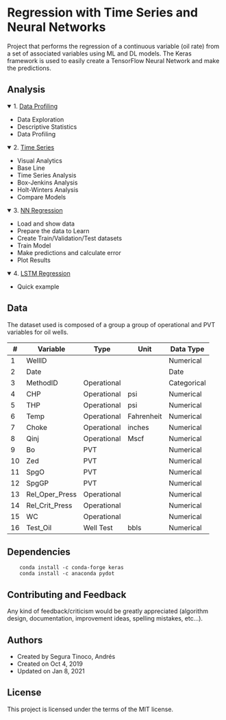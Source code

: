 # Regression with Time Series and Neural Networks
Project that performs the regression of a continuous variable (oil rate) from a set of associated variables using ML and DL models. The Keras framework is used to easily create a TensorFlow Neural Network and make the predictions.

## Analysis
<details open>
<summary>1. <a href="https://ansegura7.github.io/DataRegressionNN/pages/DataProfiling" target="_blank" >Data Profiling</a></summary>
<ul>
	<li>Data Exploration</li>
	<li>Descriptive Statistics</li>
	<li>Data Profiling</li>
</ul>
</details>
<details open>
<summary>2. <a href="https://ansegura7.github.io/DataRegressionNN/pages/TimeSeries" target="_blank" >Time Series</a></summary>
<ul>
	<li>Visual Analytics</li>
	<li>Base Line</li>
	<li>Time Series Analysis</li>
    <li>Box-Jenkins Analysis</li>
    <li>Holt-Winters Analysis</li>
    <li>Compare Models</li>
</ul>
</details>
<details open>
<summary>3. <a href="https://ansegura7.github.io/DataRegressionNN/pages/RegressionNN" target="_blank" >NN Regression</a></summary>
<ul>
	<li>Load and show data</li>
	<li>Prepare the data to Learn</li>
	<li>Create Train/Validation/Test datasets</li>
    <li>Train Model</li>
    <li>Make predictions and calculate error</li>
    <li>Plot Results</li>
</ul>
</details>
<details open>
<summary>4. <a href="https://ansegura7.github.io/DataRegressionNN/pages/RegressionLSTM" target="_blank" >LSTM Regression</a></summary>
<ul>
	<li>Quick example</li>
</ul>
</details>

## Data
The dataset used is composed of a group a group of operational and PVT variables for oil wells.

| # | Variable | Type | Unit | Data Type |
|---|---|---|---|---|
| 1 | WellID |  |  | Numerical |
| 2 | Date |  |  | Date |
| 3 | MethodID | Operational |  | Categorical |
| 4 | CHP | Operational | psi | Numerical |
| 5 | THP | Operational | psi | Numerical |
| 6 | Temp | Operational | Fahrenheit  | Numerical |
| 7 | Choke | Operational | inches | Numerical |
| 8 | Qinj | Operational | Mscf | Numerical |
| 9 | Bo | PVT |  | Numerical |
| 10 | Zed | PVT |  | Numerical |
| 11 | SpgO | PVT |  | Numerical |
| 12 | SpgGP | PVT |  | Numerical |
| 13 | Rel_Oper_Press | Operational |  | Numerical |
| 14 | Rel_Crit_Press | Operational |  | Numerical |
| 15 | WC | Operational |  | Numerical |
| 16 | Test_Oil | Well Test | bbls | Numerical |

## Dependencies

``` console
    conda install -c conda-forge keras
    conda install -c anaconda pydot
```

## Contributing and Feedback
Any kind of feedback/criticism would be greatly appreciated (algorithm design, documentation, improvement ideas, spelling mistakes, etc...).

## Authors
- Created by Segura Tinoco, Andrés
- Created on Oct 4, 2019
- Updated on Jan 8, 2021

## License
This project is licensed under the terms of the MIT license.
